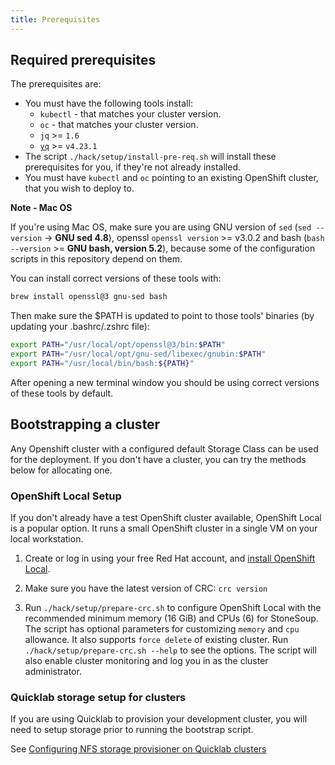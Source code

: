 ```yaml
---
title: Prerequisites
---
```


## Required prerequisites

The prerequisites are:

- You must have the following tools install: 
  - `kubectl` - that matches your cluster version.
  - `oc` - that matches your cluster version.
  - `jq` >= `1.6`
  - [`yq`](https://github.com/mikefarah/yq) >= `v4.23.1`
- The script `./hack/setup/install-pre-req.sh` will install these prerequisites for you, if they're not already installed.
- You must have `kubectl` and `oc` pointing to an existing OpenShift cluster, that you wish to deploy to.

**Note - Mac OS**

If you're using Mac OS, make sure you are using GNU version of `sed` (`sed --version` -> **GNU sed 4.8**), openssl `openssl version` >= v3.0.2 and bash (`bash --version` >= **GNU bash, version 5.2**), because some of the configuration scripts in this repository depend on them.

You can install correct versions of these tools with:
```bash
brew install openssl@3 gnu-sed bash
```
Then make sure the $PATH is updated to point to those tools' binaries (by updating your .bashrc/.zshrc file):
```bash
export PATH="/usr/local/opt/openssl@3/bin:$PATH"
export PATH="/usr/local/opt/gnu-sed/libexec/gnubin:$PATH"
export PATH="/usr/local/bin/bash:${PATH}"
```
After opening a new terminal window you should be using correct versions of these tools by default.

## Bootstrapping a cluster

Any Openshift cluster with a configured default Storage Class can be used for the deployment.
If you don't have a cluster, you can try the methods below for allocating one.

### OpenShift Local Setup

If you don't already have a test OpenShift cluster available, OpenShift Local is a popular option. It runs a small OpenShift cluster in a single VM on your local workstation.

1. Create or log in using your free Red Hat account, and [install OpenShift Local](https://console.redhat.com/openshift/create/local).

2. Make sure you have the latest version of CRC: `crc version`

3. Run `./hack/setup/prepare-crc.sh` to configure OpenShift Local with the recommended minimum memory (16 GiB) and CPUs (6) for StoneSoup. The script has optional parameters for customizing `memory` and `cpu` allowance. It also supports `force delete` of existing cluster. Run `./hack/setup/prepare-crc.sh --help` to see the options. The script will also enable cluster monitoring and log you in as the cluster administrator.

### Quicklab storage setup for clusters

If you are using Quicklab to provision your development cluster, you will need to setup storage prior to running the bootstrap script.

See [Configuring NFS storage provisioner on Quicklab clusters](../../hack/quicklab/README.html)